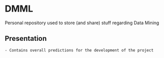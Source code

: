 # DMML

Personal repository used to store (and share) stuff regarding Data Mining

## Presentation 
	- Contains overall predictions for the development of the project
